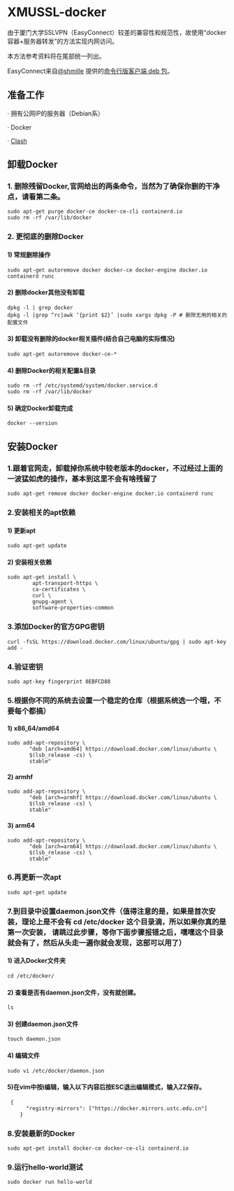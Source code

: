 # XMUSSL-docker
由于厦门大学SSLVPN（EasyConnect）较差的兼容性和规范性，故使用“docker容器+服务器转发”的方法实现内网访问。

本方法参考资料将在尾部统一列出。

EasyConnect来自[@shmille](https://github.com/shmilee) 提供的[命令行版客户端 deb 包](https://github.com/shmilee/scripts/releases/download/v0.0.1/easyconn_7.6.8.2-ubuntu_amd64.deb)。
## 准备工作

 · 拥有公网IP的服务器（Debian系）

 · Docker
 
 · [Clash](https://github.com/Fndroid/clash_for_windows_pkg/releases)
 
## 卸载Docker

### 1. 删除残留Docker,官网给出的两条命令，当然为了确保你删的干净点，请看第二条。

```
sudo apt-get purge docker-ce docker-ce-cli containerd.io
sudo rm -rf /var/lib/docker
```

### 2. 更彻底的删除Docker

#### 1) 常规删除操作

```
sudo apt-get autoremove docker docker-ce docker-engine docker.io containerd runc
```

#### 2) 删除docker其他没有卸载

```
dpkg -l | grep docker
dpkg -l |grep ^rc|awk ‘{print $2}’ |sudo xargs dpkg -P # 删除无用的相关的配置文件
```

#### 3) 卸载没有删除的docker相关插件(结合自己电脑的实际情况)

```
sudo apt-get autoremove docker-ce-*
```

#### 4) 删除Docker的相关配置&目录

```
sudo rm -rf /etc/systemd/system/docker.service.d
sudo rm -rf /var/lib/docker
```

#### 5) 确定Docker卸载完成

```
docker --version
```

## 安装Docker

### 1.跟着官网走，卸载掉你系统中较老版本的docker，不过经过上面的一波猛如虎的操作，基本到这里不会有啥残留了

```
sudo apt-get remove docker docker-engine docker.io containerd runc
```

### 2.安装相关的apt依赖

#### 1) 更新apt

```
sudo apt-get update
```

#### 2) 安装相关依赖

```
sudo apt-get install \
        apt-transport-https \
        ca-certificates \
        curl \
        gnupg-agent \
        software-properties-common
```

### 3.添加Docker的官方GPG密钥

```
curl -fsSL https://download.docker.com/linux/ubuntu/gpg | sudo apt-key add -
```

### 4.验证密钥

```
sudo apt-key fingerprint 0EBFCD88
```

### 5.根据你不同的系统去设置一个稳定的仓库（根据系统选一个哦，不要每个都搞）

#### 1) x86_64/amd64

```
sudo add-apt-repository \
       "deb [arch=amd64] https://download.docker.com/linux/ubuntu \
       $(lsb_release -cs) \
       stable"
```

#### 2) armhf

```
sudo add-apt-repository \
       "deb [arch=armhf] https://download.docker.com/linux/ubuntu \
       $(lsb_release -cs) \
       stable"
```

#### 3) arm64

```
sudo add-apt-repository \
       "deb [arch=arm64] https://download.docker.com/linux/ubuntu \
       $(lsb_release -cs) \
       stable"
```

### 6.再更新一次apt

```
sudo apt-get update
```

### 7.到目录中设置daemon.json文件（值得注意的是，如果是首次安装，理论上是不会有 cd /etc/docker 这个目录滴，所以如果你真的是第一次安装， 请跳过此步骤，等你下面步骤报错之后，嘿嘿这个目录就会有了，然后从头走一遍你就会发现，这部可以用了）

#### 1) 进入Docker文件夹

```
cd /etc/docker/
```

#### 2) 查看是否有daemon.json文件，没有就创建。

```
ls
```

#### 3) 创建daemon.json文件

```
touch daemon.json
```

#### 4) 编辑文件

```
sudo vi /etc/docker/daemon.json
```

#### 5)在vim中按i编辑，输入以下内容后按ESC退出编辑模式，输入ZZ保存。

```
 {
      "registry-mirrors": ["https://docker.mirrors.ustc.edu.cn"]
    }
```

### 8.安装最新的Docker

```
sudo apt-get install docker-ce docker-ce-cli containerd.io
```

### 9.运行hello-world测试

```
sudo docker run hello-world
```




